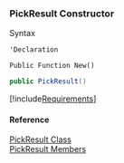 ﻿### PickResult Constructor

Syntax

```vbnet
'Declaration

Public Function New()
```

```csharp
public PickResult()
```

[!include[Requirements](../partials/requirements.md)]

#### Reference

[PickResult Class](FChoice.Toolkits.Clarify~FChoice.Toolkits.Clarify.Logistics.PickResult.md)  
[PickResult Members](FChoice.Toolkits.Clarify~FChoice.Toolkits.Clarify.Logistics.PickResult_members.md)